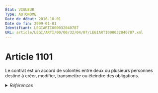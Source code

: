 ```yaml
---
État: VIGUEUR
Type: AUTONOME
Date de début: 2016-10-01
Date de fin: 2999-01-01
Identifiant: LEGIARTI000032040787
URL: article/LEGI/ARTI/00/00/32/04/07/LEGIARTI000032040787.xml
---
```


<h1>Article 1101</h1>

Le contrat est un accord de volontés entre deux ou plusieurs personnes destiné à
créer, modifier, transmettre ou éteindre des obligations.


<details>
  <summary><em>Références</em></summary>

  <h2>Articles faisant référence à l'article</h2>
  
  <ul>
    <li>
      <a href="https://legal.tricoteuses.fr//redirection/LEGIARTI000032006591?vers=git&vers=legifrance">Ordonnance n° 2016-131 du 10 février 2016 portant réforme du droit des contrats, du régime général et de la preuve des obligations - article 2 ENTIEREMENT_MODIF</a> MODIFIE source
    </li>
  </ul>
  
  <h2>Références faites par l'article</h2>
  
  <ul>
    <li>
      2018-01-31 CITATION cible <a href="https://legal.tricoteuses.fr//redirection/LEGIARTI000042168415?vers=git&vers=legifrance">Arrêté du 31 janvier 2018 fixant la liste des pièces justificatives des dépenses des organismes soumis au titre III du décret n° 2012-1246 du 7 novembre 2012 relatif à la gestion budgétaire et comptable publique - article AUTONOME ABROGE, en vigueur du 2020-07-30 au 2021-06-01</a>
    </li>
    <li>
      2020-11-05 CITATION cible <a href="https://legal.tricoteuses.fr//redirection/LEGIARTI000044048421?vers=git&vers=legifrance">Décret n° 2020-1352 du 5 novembre 2020 relatif à l'expérimentation prévue à l'article 20 de la loi n° 2019-1446 du 24 décembre 2019 de financement de la sécurité sociale pour 2020 - article 5 AUTONOME VIGUEUR, en vigueur depuis le 2021-09-17</a>
    </li>
    <li>
      2021-05-05 CITATION cible <a href="https://legal.tricoteuses.fr//redirection/LEGIARTI000045579298?vers=git&vers=legifrance">Arrêté du 5 mai 2021 fixant la liste des pièces justificatives des dépenses des organismes soumis au titre III du décret n° 2012-1246 du 7 novembre 2012 relatif à la gestion budgétaire et comptable publique - article AUTONOME MODIFIE, en vigueur du 2022-04-15 au 2023-02-19</a>
    </li>
    <li>
      2021-09-15 CITATION cible <a href="https://legal.tricoteuses.fr//redirection/LEGIARTI000044045807?vers=git&vers=legifrance">Décret n° 2021-1191 du 15 septembre 2021 modifiant le décret du 5 novembre 2020 relatif à l'expérimentation prévue à l'article 20 de la loi n° 2019-1446 du 24 décembre 2019 de financement de la sécurité sociale pour 2020 - article 1 ENTIEREMENT_MODIF</a>
    </li>
    <li>
      CODIFICATION source Loi 1804-02-07
    </li>
    <li>
      2016-02-10 MODIFIE cible <a href="https://legal.tricoteuses.fr//redirection/LEGIARTI000032006591?vers=git&vers=legifrance">Ordonnance n° 2016-131 du 10 février 2016 portant réforme du droit des contrats, du régime général et de la preuve des obligations - article 2 ENTIEREMENT_MODIF</a>
    </li>
  </ul>
</details>
